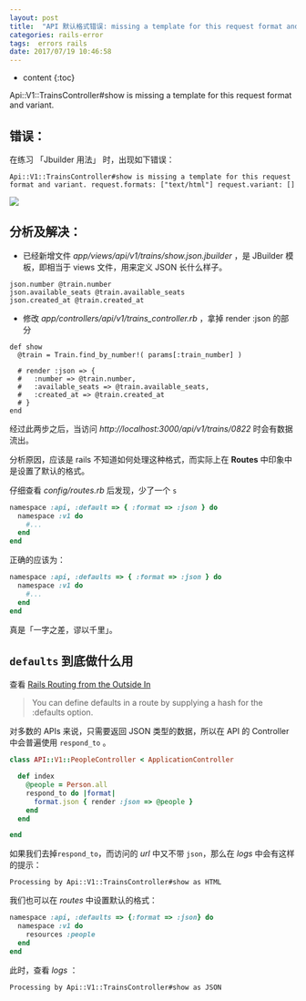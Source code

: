 ```yaml
---
layout: post
title:  "API 默认格式错误: missing a template for this request format and variant. "
categories: rails-error
tags:  errors rails
date: 2017/07/19 10:46:58
---
```


* content
{:toc}

Api::V1::TrainsController#show is missing a template for this request format and variant.


## 错误：

在练习 「Jbuilder 用法」 时，出现如下错误：

`Api::V1::TrainsController#show is missing a template for this request format and variant. request.formats: ["text/html"] request.variant: []`

![]({{site.url}}/images/api-routes-defaults-format-error.png)

## 分析及解决：

* 已经新增文件 *app/views/api/v1/trains/show.json.jbuilder* ，是 JBuilder 模板，即相当于 views 文件，用来定义 JSON 长什么样子。

```
json.number @train.number
json.available_seats @train.available_seats
json.created_at @train.created_at
```

* 修改 *app/controllers/api/v1/trains_controller.rb* ，拿掉 render :json 的部分

```
def show
  @train = Train.find_by_number!( params[:train_number] )

  # render :json => {
  #   :number => @train.number,
  #   :available_seats => @train.available_seats,
  #   :created_at => @train.created_at
  # }
end
```

经过此两步之后，当访问 *http://localhost:3000/api/v1/trains/0822* 时会有数据流出。

分析原因，应该是 rails 不知道如何处理这种格式，而实际上在 **Routes** 中印象中是设置了默认的格式。

仔细查看 *config/routes.rb* 后发现，少了一个 `s`

```ruby
namespace :api, :default => { :format => :json } do
  namespace :v1 do
    #...
  end
end
```

正确的应该为：

```ruby
namespace :api, :defaults => { :format => :json } do
  namespace :v1 do
    #...
  end
end
```

真是「一字之差，谬以千里」。

## `defaults` 到底做什么用

查看 [Rails Routing from the Outside In](http://guides.rubyonrails.org/routing.html)

> You can define defaults in a route by supplying a hash for the :defaults option.


对多数的 APIs 来说，只需要返回 JSON 类型的数据，所以在 API 的 Controller 中会普遍使用 `respond_to` 。

```ruby
class API::V1::PeopleController < ApplicationController

  def index
    @people = Person.all
    respond_to do |format|
      format.json { render :json => @people }
    end
  end

end
```

如果我们去掉`respond_to`，而访问的 *url* 中又不带 `json`，那么在 *logs* 中会有这样的提示：

`Processing by Api::V1::TrainsController#show as HTML`

我们也可以在 *routes* 中设置默认的格式：

```ruby
namespace :api, :defaults => {:format => :json} do
  namespace :v1 do
    resources :people
  end
end
```

此时，查看 *logs* ：

`Processing by Api::V1::TrainsController#show as JSON`
